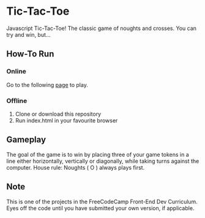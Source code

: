 # Tic-Tac-Toe
Javascript Tic-Tac-Toe! The classic game of noughts and crosses. You can try and win, but...

## How-To Run

### Online
Go to the following [page](https://evblance.github.io/tic-tac-toe) to play.

### Offline
1. Clone or download this repository
2. Run index.html in your favourite browser

## Gameplay
The goal of the game is to win by placing three of your game tokens in a line either horizontally, vertically or diagonally, while taking turns against the computer. House rule: Noughts ( O ) always plays first.

## Note
This is one of the projects in the FreeCodeCamp Front-End Dev Curriculum. Eyes off the code until you have submitted your own version, if applicable.
